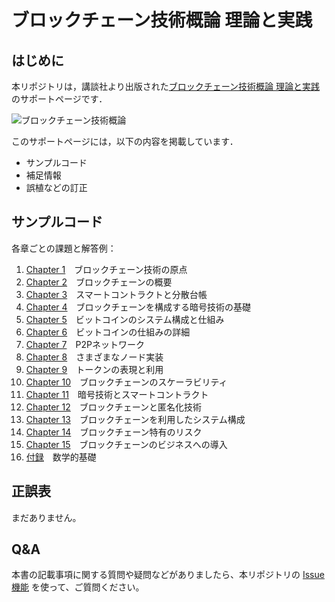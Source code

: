 # ブロックチェーン技術概論 理論と実践

## はじめに

本リポジトリは，講談社より出版された[ブロックチェーン技術概論 理論と実践](https://www.amazon.co.jp/dp/406524093X)
のサポートページです．

![ブロックチェーン技術概論](https://images-na.ssl-images-amazon.com/images/I/510MQRY5-wS._SX390_BO1,204,203,200_.jpg)

このサポートページには，以下の内容を掲載しています．

- サンプルコード
- 補足情報
- 誤植などの訂正

## サンプルコード

各章ごとの課題と解答例：

1. [Chapter 1](/Chapter1.md)　ブロックチェーン技術の原点
1. [Chapter 2](/Chapter2.md)　ブロックチェーンの概要
1. [Chapter 3](/Chapter3.md)　スマートコントラクトと分散台帳
1. [Chapter 4](/Chapter4.md)　ブロックチェーンを構成する暗号技術の基礎
1. [Chapter 5](/Chapter5.md)　ビットコインのシステム構成と仕組み
1. [Chapter 6](/Chapter6.md)　ビットコインの仕組みの詳細
1. [Chapter 7](/Chapter7.md)　P2Pネットワーク
1. [Chapter 8](/Chapter8.md)　さまざまなノード実装
1. [Chapter 9](/Chapter9.md)　トークンの表現と利用
1. [Chapter 10](/Chapter10.md)　ブロックチェーンのスケーラビリティ
1. [Chapter 11](/Chapter11.md)　暗号技術とスマートコントラクト
1. [Chapter 12](/Chapter12.md)　ブロックチェーンと匿名化技術
1. [Chapter 13](/Chapter13.md)　ブロックチェーンを利用したシステム構成
1. [Chapter 14](/Chapter14.md)　ブロックチェーン特有のリスク
1. [Chapter 15](/Chapter15.md)　ブロックチェーンのビジネスへの導入
1. [付録](/appendix.md)　数学的基礎

## 正誤表

まだありません。

## Q&A

本書の記載事項に関する質問や疑問などがありましたら、本リポジトリの
[Issue機能](https://github.com/blockchain-programming/book2021/issues)
を使って、ご質問ください。
